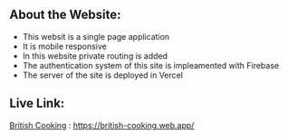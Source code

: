 ## About the Website:
* This websit is a single page application
* It is mobile responsive
* In this website private routing is added
* The authentication system of this site is impleamented with Firebase
* The server of the site is deployed in Vercel

## Live Link:
[British Cooking](https://british-cooking.web.app/) : https://british-cooking.web.app/